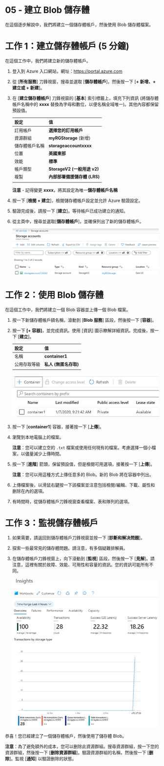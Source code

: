 ﻿---
wts:
    title: '05 - 建立 Blob 儲存體 (5 分鐘)'
    module: '模組 02 - 核心 Azure 服務 (工作負載)'
---
# 05 - 建立 Blob 儲存體

在這個逐步解說中，我們將建立一個儲存體帳戶，然後使用 Blob 儲存體檔案。

# 工作 1：建立儲存體帳戶 (5 分鐘)

在這個工作中，我們將建立新的儲存體帳戶。 

1. 登入到 Azure 入口網站，網址：<a href="https://portal.azure.com" target="_blank"><span style="color: #0066cc;" color="#0066cc">https://portal.azure.com</span></a>

2. 從 [**所有服務**] 刀鋒視窗，搜尋並選取 [**儲存體帳戶**]，然後按一下 [**+ 新增、+ 建立或 + 新建**]。 

3. 在 [**建立儲存體帳戶**] 刀鋒視窗的 [**基本**] 索引標籤上，填充下列資訊 (將儲存體帳戶名稱中的 **xxxx** 替換為字母和數位，以便名稱全域唯一)。其他內容都保留預設值。

    | 設定 | 值 | 
    | --- | --- |
    | 訂用帳戶 | **選擇您的訂用帳戶** |
    | 資源群組 | **myRGStorage** (新增) |
    | 儲存體帳戶名稱 | **storageaccountxxxx** |
    | 位置 | **美國東部**  |
    | 效能 | **標準** |
    | 帳戶類型 | **StorageV2 (一般用途 v2)** |
    | 複製 | **內部部署備援儲存體 (LRS)** |
    | | |

    **注意** - 記得變更 **xxxx**，將其設定為唯一**儲存體帳戶名稱**

5. 按一下 [**檢閱 + 建立**]，檢閱儲存體帳戶設定並允許 Azure 驗證設定。 

6. 驗證完成後，請按一下 [**建立**]。等待帳戶已成功建立的通知。 

7. 從主頁中，搜尋並選取[**儲存體帳戶**]，並確保列出了新的儲存體帳戶。

    ![Azure 入口網站中新建立的儲存體帳戶的螢幕擷取畫面。](../images/0401.png)

# 工作 2：使用 Blob 儲存體

在這個工作中，我們將建立一個 Blob 容器並上傳一個 Blob 檔案。 

1. 按一下新儲存體帳戶額名稱，滾動到 [**Blob 服務**] 區段，然後按一下 [**容器**]。

2. 按一下 **[+ 容器]**，並完成資訊。使用 [資訊] 圖示瞭解詳細資訊。完成後，按一下 [**建立**]。


    | 設定 | 值 |
    | --- | --- |
    | 名稱 | **container1**  |
    | 公用存取等級| **私人 (無匿名存取)** |
    | | |

    ![Azure 入口網站中儲存體帳戶中新建立的 Blob 容器的螢幕擷取畫面。](../images/0402.png)

4. 按一下 [**container1**] 容器，接著按一下 [**上傳**]。

5. 瀏覽到本地電腦上的檔案。 

    **注意**：您可以建立空的 `.txt` 檔案或使用任何現有的檔案。考慮選擇一個小檔案，以儘量減少上傳時間。

6. 按一下 [**進階**] 箭頭，保留預設值，但是檢閱可用選項，接著按一下 [**上傳**]。

    **注意**：您可以用這種方式上傳任意多的 Blob。新的 Blob 將在容器中列出。

7. 上傳檔案後，以滑鼠右鍵按一下該檔案並注意包括檢閱/編輯、下載、屬性和删除在內的選項。 

8. 有時間時，從儲存體帳戶刀鋒視窗查看檔案、表和隊列的選項。

# 工作 3：監視儲存體帳戶

1. 如果需要，請返回到儲存體帳戶刀鋒視窗並按一下 [**診斷和解决問題**]。 

2. 探索一些最常見的儲存體問題。請注意，有多個疑難排解員。

3. 在儲存體帳戶刀鋒視窗上，向下滾動到 [**監視**] 區段，然後按一下 [**見解**]。請注意，這裡有關於故障、效能、可用性和容量的資訊。您的資訊可能所有不同。

    ![儲存體帳戶 [見解] 頁面的螢幕擷取畫面。](../images/0403.PNG)

恭喜！您已經建立了一個儲存體帳戶，然後使用了儲存體 Blob。

**注意**：為了避免額外的成本，您可以删除此資源群組。搜尋資源群組，按一下您的資源群組，然後按一下 [**删除資源群組**]。驗證資源群組的名稱，然後按一下 [**删除**]。監視 [**通知**] 以驗證删除的狀態。
